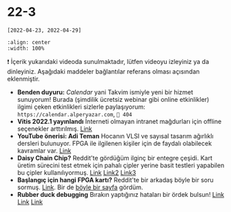 # 22-3

`[2022-04-23, 2022-04-29]`

```{youtube} 4RmDMsYJzNQ
:align: center
:width: 100%
```

❗ İçerik yukarıdaki videoda sunulmaktadır, lütfen videoyu izleyiniz ya da dinleyiniz.
Aşağıdaki maddeler bağlantılar referans olması açısından eklenmiştir.

- **Benden duyuru:** *Calendar* yani Takvim ismiyle yeni bir hizmet sunuyorum!
  Burada  (şimdilik ücretsiz webinar gibi online etkinlikler) ilgimi çeken
  etkinlikleri sizlerle paylaşıyorum: `https://calendar.alperyazar.com`, `🔗 404`
- **Vitis 2022.1 yayınlandı** İnterneti olmayan intranet mağdurları için
  offline seçenekler arttırılmış. [Link](https://www.xilinx.com/products/design-tools/vitis/vitis-whats-new.html)
- **YouTube önerisi: Adi Teman** Hocanın VLSI ve sayısal tasarım ağırlıklı
  dersleri bulunuyor. FPGA ile ilgilenen kişiler için de faydalı olabilecek
  kavramlar var. [Link](https://www.youtube.com/c/AdiTeman)
- **Daisy Chain Chip?** Reddit'te gördüğüm ilginç bir entegre çeşidi. Kart üretim
  sürecini test etmek için pahalı çipler yerine basit testleri yapabilen bu çipler
  kullanılıyormuş. [Link](https://www.reddit.com/r/FPGA/comments/ucih4i/can_anyone_help_find_information_on_this_chip_a)
  [Link2](https://www.mouser.com/datasheet/2/903/ug112-1595662.pdf)
  [Link3](https://www.topline.tv/daisychain.html)
- **Başlangıç için hangi FPGA kartı?** Reddit'te bir arkadaş böyle bir soru sormuş.
  [Link](https://www.reddit.com/r/FPGA/comments/uek307/beginner_fpga_dev_kit).
  Bir de [böyle bir sayfa](https://joelw.id.au/FPGA/CheapFPGADevelopmentBoards) gördüm.
- **Rubber duck debugging** Bırakın yaptığınız hataları bir ördek bulsun!
  [Link](https://www.freecodecamp.org/news/rubber-duck-debugging/)
  [Link](https://rubberduckdebugging.com/)
  [Link](https://meta.stackexchange.com/questions/308564/stack-exchange-has-been-taken-over-by-a-rubber-duck)
